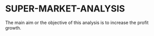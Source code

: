 # SUPER-MARKET-ANALYSIS
The main aim or the objective of this analysis is to increase the profit growth.
